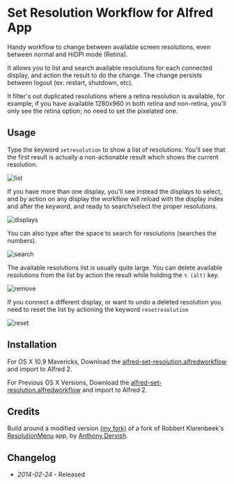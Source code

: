 # Set Resolution Workflow for Alfred App

Handy workflow to change between available screen resolutions, even between normal and HiDPI mode (Retina).

It allows you to list and search available resolutions for each connected display, and action the result to do the change. The change persists between logout (ex: restart, shutdown, etc).

It filter's out duplicated resolutions where a retina resolution is available, for example, if you have available 1280x960 in both retina and non-retina, you'll only see the retina option; no need to set the pixelated one.

## Usage

Type the keyword ```setresolution``` to show a list of resolutions. You'll see that the first result is actually a non-actionable result which shows the current resolution.

![list](https://raw.github.com/ramiroaraujo/alfred-set-resolution-workflow/master/screenshots/list.png)

If you have more than one display, you'll see instead the displays to select, and by action on any display the workflow will reload with the display index and after the keyword, and ready to search/select the proper resolutions.

![displays](https://raw.github.com/ramiroaraujo/alfred-set-resolution-workflow/master/screenshots/displays.png)

You can also type after the space to search for resolutions (searches the numbers).

![search](https://raw.github.com/ramiroaraujo/alfred-set-resolution-workflow/master/screenshots/search.png)

The available resolutions list is usually quite large. You can delete available resolutions from the list by action the result while holding the ```⌥ (alt)``` key.

![remove](https://raw.github.com/ramiroaraujo/alfred-set-resolution-workflow/master/screenshots/remove.png)

If you connect a different display, or want to undo a deleted resolution you need to reset the list by actioning the keyword ```resetresolution```

![reset](https://raw.github.com/ramiroaraujo/alfred-set-resolution-workflow/master/screenshots/reset.png)


## Installation
For OS X 10.9 Mavericks, Download the [alfred-set-resolution.alfredworkflow](https://github.com/ramiroaraujo/alfred-set-resolution-workflow/raw/master/alfred-set-resolution.alfredworkflow) and import to Alfred 2.

For Previous OS X Versions, Download the [alfred-set-resolution.alfredworkflow](https://github.com/ramiroaraujo/alfred-set-resolution-workflow/raw/pre-mavericks/alfred-set-resolution.alfredworkflow) and import to Alfred 2.

## Credits

Build around a modified version [(my fork)](https://github.com/ramiroaraujo/ResolutionMenu) of a fork of Robbert Klarenbeek's [ResolutionMenu](https://github.com/robbertkl/ResolutionMenu) app, by [Anthony Dervish](https://github.com/antmd/ResolutionMenu).

## Changelog
* _2014-02-24_ - Released
